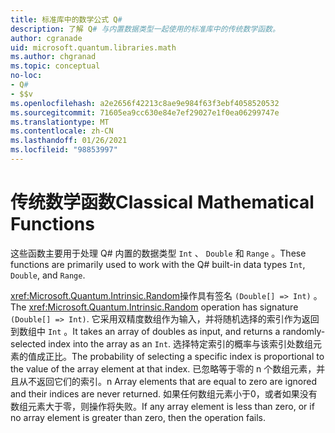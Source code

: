 ```yaml
---
title: 标准库中的数学公式 Q#
description: 了解 Q# 与内置数据类型一起使用的标准库中的传统数学函数。
author: cgranade
uid: microsoft.quantum.libraries.math
ms.author: chgranad
ms.topic: conceptual
no-loc:
- Q#
- $$v
ms.openlocfilehash: a2e2656f42213c8ae9e984f63f3ebf4058520532
ms.sourcegitcommit: 71605ea9cc630e84e7ef29027e1f0ea06299747e
ms.translationtype: MT
ms.contentlocale: zh-CN
ms.lasthandoff: 01/26/2021
ms.locfileid: "98853997"
---
```

# <a name="classical-mathematical-functions"></a><span data-ttu-id="3fe7b-103">传统数学函数</span><span class="sxs-lookup"><span data-stu-id="3fe7b-103">Classical Mathematical Functions</span></span> #

<span data-ttu-id="3fe7b-104">这些函数主要用于处理 Q# 内置的数据类型 `Int` 、 `Double` 和 `Range` 。</span><span class="sxs-lookup"><span data-stu-id="3fe7b-104">These functions are primarily used to work with the Q# built-in data types `Int`, `Double`, and `Range`.</span></span>

<span data-ttu-id="3fe7b-105"><xref:Microsoft.Quantum.Intrinsic.Random>操作具有签名 `(Double[] => Int)` 。</span><span class="sxs-lookup"><span data-stu-id="3fe7b-105">The <xref:Microsoft.Quantum.Intrinsic.Random> operation has signature `(Double[] => Int)`.</span></span>
<span data-ttu-id="3fe7b-106">它采用双精度数组作为输入，并将随机选择的索引作为返回到数组中 `Int` 。</span><span class="sxs-lookup"><span data-stu-id="3fe7b-106">It takes an array of doubles as input, and returns a randomly-selected index into the array as an `Int`.</span></span>
<span data-ttu-id="3fe7b-107">选择特定索引的概率与该索引处数组元素的值成正比。</span><span class="sxs-lookup"><span data-stu-id="3fe7b-107">The probability of selecting a specific index is proportional to the value of the array element at that index.</span></span> <span data-ttu-id="3fe7b-108">已忽略等于零的 n 个数组元素，并且从不返回它们的索引。</span><span class="sxs-lookup"><span data-stu-id="3fe7b-108">n Array elements that are equal to zero are ignored and their indices are never returned.</span></span>
<span data-ttu-id="3fe7b-109">如果任何数组元素小于0，或者如果没有数组元素大于零，则操作将失败。</span><span class="sxs-lookup"><span data-stu-id="3fe7b-109">If any array element is less than zero, or if no array element is greater than zero, then the operation fails.</span></span>

